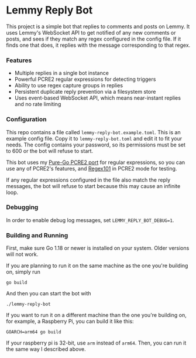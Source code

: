 # Lemmy Reply Bot

This project is a simple bot that replies to comments and posts on Lemmy. It uses Lemmy's WebSocket API to get notified of any new comments or posts, and sees if they match any regex configured in the config file. If it finds one that does, it replies with the message corresponding to that regex.

### Features

- Multiple replies in a single bot instance
- Powerful PCRE2 regular expressions for detecting triggers
- Ability to use regex capture groups in replies
- Persistent duplicate reply prevention via a filesystem store
- Uses event-based WebSocket API, which means near-instant replies and no rate limiting

### Configuration

This repo contains a file called `lemmy-reply-bot.example.toml`. This is an example config file. Copy it to `lemmy-reply-bot.toml` and edit it to fit your needs. The config contains your password, so its permissions must be set to 600 or the bot will refuse to start.

This bot uses my [Pure-Go PCRE2 port](https://go.arsenm.dev/pcre) for regular expressions, so you can use any of PCRE2's features, and [Regex101](https://regex101.com/) in PCRE2 mode for testing.

If any regular expressions configured in the file also match the reply messages, the bot will refuse to start because this may cause an infinite loop.

### Debugging

In order to enable debug log messages, set `LEMMY_REPLY_BOT_DEBUG=1`.

### Building and Running

First, make sure Go 1.18 or newer is installed on your system. Older versions will not work.

If you are planning to run it on the same machine as the one you're building on, simply run 

```
go build
```

And then you can start the bot with

```
./lemmy-reply-bot
```

If you want to run it on a different machine than the one you're building on, for example, a Raspberry Pi, you can build it like this:

```
GOARCH=arm64 go build
```

If your raspberry pi is 32-bit, use `arm` instead of `arm64`. Then, you can run it the same way I described above.